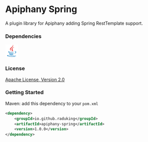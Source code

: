 # Apiphany Spring

A plugin library for Apiphany adding Spring RestTemplate support.

### Dependencies

<p>
	<a href="https://www.java.com" target="_blank" rel="noreferrer"><img src="https://raw.githubusercontent.com/devicons/devicon/master/icons/java/java-original.svg" alt="java" width="40" height="40"/></a>
</p>

### License

[Apache License, Version 2.0](LICENSE)

### Getting Started

Maven: add this dependency to your `pom.xml`

```xml
<dependency>
	<groupId>io.github.raduking</groupId>
	<artifactId>apiphany-spring</artifactId>
	<version>1.0.0</version>
</dependency>
```
